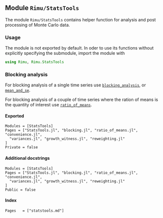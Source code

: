 
## Module `Rimu/StatsTools`

The  module `Rimu/StatsTools` contains helper function for analysis and post
processing of Monte Carlo data.

### Usage

The module is not exported by default. In oder to use its functions without
explicitly specifying the submodule, import the module with

```julia
using Rimu, Rimu.StatsTools
```

### Blocking analysis

For blocking analysis of a single time series use [`blocking_analysis`](@ref),
or [`mean_and_se`](@ref).

For blocking analysis of a couple of time series where the ration of means is
the quantity of interest use [`ratio_of_means`](@ref).

#### Exported
```@autodocs
Modules = [StatsTools]
Pages = ["StatsTools.jl", "blocking.jl", "ratio_of_means.jl", "convenience.jl",
  "variances.jl", "growth_witness.jl", "reweighting.jl"
]
Private = false
```

#### Additional docstrings
```@autodocs
Modules = [StatsTools]
Pages = ["StatsTools.jl", "blocking.jl", "ratio_of_means.jl", "convenience.jl",
  "variances.jl", "growth_witness.jl", "reweighting.jl"
]
Public = false
```

#### Index
```@index
Pages   = ["statstools.md"]
```
